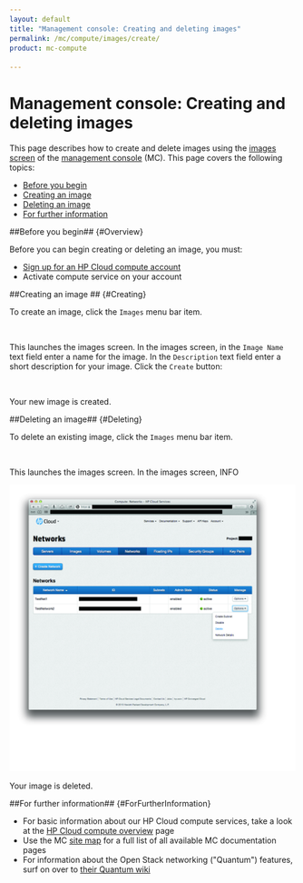 ```yaml
---
layout: default
title: "Management console: Creating and deleting images"
permalink: /mc/compute/images/create/
product: mc-compute

---
```

# Management console: Creating and deleting images

This page describes how to create and delete images using the [images screen](/mc/compute/images/) of the [management console](/mc/) (MC).  This page covers the following topics:

* [Before you begin](#Overview)
* [Creating an image](#Creating)
* [Deleting an image](#Deleting)
* [For further information](#ForFurtherInformation)


##Before you begin## {#Overview}

Before you can begin creating or deleting an image, you must:

* [Sign up for an HP Cloud compute account](https://account.hpcloud.com/signup)
* Activate compute service on your account


##Creating an image ## {#Creating}

To create an image, click the `Images` menu bar item.

<img src="media/illustration" width="580" alt="" />

This launches the images screen.  In the images screen, in the `Image Name` text field enter a name for the image.  In the `Description` text field enter a short description for your image.  Click the `Create` button: 

<img src="media/illustration" width="580" alt="" />

Your new image is created.


##Deleting an image## {#Deleting}

To delete an existing image, click the `Images` menu bar item.

<img src="media/illustration" width="580" alt="" />

This launches the images screen.  In the images screen, INFO

<img src="media/delete-network.jpg" width="580" alt="" />

Your image is deleted.

<!-- Other methods delete an image? -->

##For further information## {#ForFurtherInformation}

* For basic information about our HP Cloud compute services, take a look at the [HP Cloud compute overview](/compute/) page
* Use the MC [site map](/mc/sitemap) for a full list of all available MC documentation pages
* For information about the Open Stack networking ("Quantum") features, surf on over to  [their Quantum wiki](https://wiki.openstack.org/wiki/Quantum)
